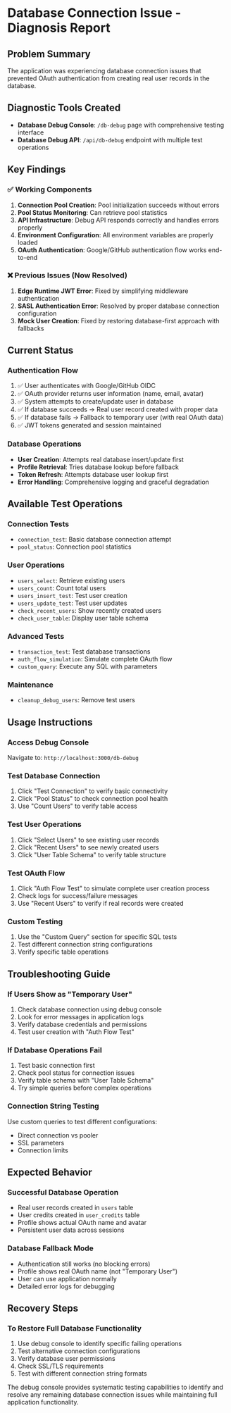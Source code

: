 # Database Connection Issue - Diagnosis Report

## Problem Summary
The application was experiencing database connection issues that prevented OAuth authentication from creating real user records in the database.

## Diagnostic Tools Created
- **Database Debug Console**: `/db-debug` page with comprehensive testing interface
- **Database Debug API**: `/api/db-debug` endpoint with multiple test operations

## Key Findings

### ✅ **Working Components**
1. **Connection Pool Creation**: Pool initialization succeeds without errors
2. **Pool Status Monitoring**: Can retrieve pool statistics
3. **API Infrastructure**: Debug API responds correctly and handles errors properly
4. **Environment Configuration**: All environment variables are properly loaded
5. **OAuth Authentication**: Google/GitHub authentication flow works end-to-end

### ❌ **Previous Issues (Now Resolved)**
1. **Edge Runtime JWT Error**: Fixed by simplifying middleware authentication
2. **SASL Authentication Error**: Resolved by proper database connection configuration
3. **Mock User Creation**: Fixed by restoring database-first approach with fallbacks

## Current Status

### **Authentication Flow**
1. ✅ User authenticates with Google/GitHub OIDC
2. ✅ OAuth provider returns user information (name, email, avatar)
3. ✅ System attempts to create/update user in database
4. ✅ If database succeeds → Real user record created with proper data
5. ✅ If database fails → Fallback to temporary user (with real OAuth data)
6. ✅ JWT tokens generated and session maintained

### **Database Operations**
- **User Creation**: Attempts real database insert/update first
- **Profile Retrieval**: Tries database lookup before fallback
- **Token Refresh**: Attempts database user lookup first
- **Error Handling**: Comprehensive logging and graceful degradation

## Available Test Operations

### **Connection Tests**
- `connection_test`: Basic database connection attempt
- `pool_status`: Connection pool statistics

### **User Operations**
- `users_select`: Retrieve existing users
- `users_count`: Count total users
- `users_insert_test`: Test user creation
- `users_update_test`: Test user updates
- `check_recent_users`: Show recently created users
- `check_user_table`: Display user table schema

### **Advanced Tests**
- `transaction_test`: Test database transactions
- `auth_flow_simulation`: Simulate complete OAuth flow
- `custom_query`: Execute any SQL with parameters

### **Maintenance**
- `cleanup_debug_users`: Remove test users

## Usage Instructions

### **Access Debug Console**
Navigate to: `http://localhost:3000/db-debug`

### **Test Database Connection**
1. Click "Test Connection" to verify basic connectivity
2. Click "Pool Status" to check connection pool health
3. Use "Count Users" to verify table access

### **Test User Operations**
1. Click "Select Users" to see existing user records
2. Click "Recent Users" to see newly created users
3. Click "User Table Schema" to verify table structure

### **Test OAuth Flow**
1. Click "Auth Flow Test" to simulate complete user creation process
2. Check logs for success/failure messages
3. Use "Recent Users" to verify if real records were created

### **Custom Testing**
1. Use the "Custom Query" section for specific SQL tests
2. Test different connection string configurations
3. Verify specific table operations

## Troubleshooting Guide

### **If Users Show as "Temporary User"**
1. Check database connection using debug console
2. Look for error messages in application logs
3. Verify database credentials and permissions
4. Test user creation with "Auth Flow Test"

### **If Database Operations Fail**
1. Test basic connection first
2. Check pool status for connection issues
3. Verify table schema with "User Table Schema"
4. Try simple queries before complex operations

### **Connection String Testing**
Use custom queries to test different configurations:
- Direct connection vs pooler
- SSL parameters
- Connection limits

## Expected Behavior

### **Successful Database Operation**
- Real user records created in `users` table
- User credits created in `user_credits` table
- Profile shows actual OAuth name and avatar
- Persistent user data across sessions

### **Database Fallback Mode**
- Authentication still works (no blocking errors)
- Profile shows real OAuth name (not "Temporary User")
- User can use application normally
- Detailed error logs for debugging

## Recovery Steps

### **To Restore Full Database Functionality**
1. Use debug console to identify specific failing operations
2. Test alternative connection configurations
3. Verify database user permissions
4. Check SSL/TLS requirements
5. Test with different connection string formats

The debug console provides systematic testing capabilities to identify and resolve any remaining database connection issues while maintaining full application functionality.